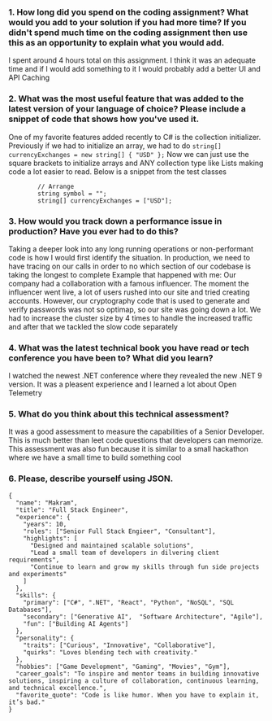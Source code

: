 ### 1. How long did you spend on the coding assignment? What would you add to your solution if you had more time? If you didn't spend much time on the coding assignment then use this as an opportunity to explain what you would add.

I spent around 4 hours total on this assignment. I think it was an adequate time and if I would add something to it I would probably add a better UI and API Caching


### 2. What was the most useful feature that was added to the latest version of your language of choice? Please include a snippet of code that shows how you've used it.

One of my favorite features added recently to C# is the collection initializer. Previously if we had to initialize an array, we had to do `string[] currencyExchanges = new string[] { "USD" };` 
Now we can just use the square brackets to initialize arrays and ANY collection type like Lists making code a lot easier to read. Below is a snippet from the test classes
```
        // Arrange
        string symbol = "";
        string[] currencyExchanges = ["USD"];
```


### 3. How would you track down a performance issue in production? Have you ever had to do this?

Taking a deeper look into any long running operations or non-performant code is how I would first identify the situation. In production, we need to have tracing on our calls in order to no which section of our codebase is taking the longest to complete
Example that happened with me: Our company had a collaboration with a famous influencer. The moment the influencer went live, a lot of users rushed into our site and tried creating accounts. However, our cryptography code that is used to generate and verify passwords was not so optimap,
so our site was going down a lot. We had to increase the cluster size by 4 times to handle the increased traffic and after that we tackled the slow code separately 


### 4. What was the latest technical book you have read or tech conference you have been to? What did you learn?

I watched the newest .NET conference where they revealed the new .NET 9 version. It was a pleasent experience and I learned a lot about Open Telemetry


### 5. What do you think about this technical assessment?

It was a good assessment to measure the capabilities of a Senior Developer. This is much better than leet code questions that developers can memorize. 
This assessment was also fun because it is similar to a small hackathon where we have a small time to build something cool


### 6. Please, describe yourself using JSON.

```
{
  "name": "Makram",
  "title": "Full Stack Engineer",
  "experience": {
    "years": 10,
    "roles": ["Senior Full Stack Engieer", "Consultant"],
    "highlights": [
      "Designed and maintained scalable solutions",
      "Lead a small team of developers in dilvering client requirements",
      "Continue to learn and grow my skills through fun side projects and experiments"
    ]
  },
  "skills": {
    "primary": ["C#", ".NET", "React", "Python", "NoSQL", "SQL Databases"],
    "secondary": ["Generative AI",  "Software Architecture", "Agile"],
    "fun": ["Building AI Agents"]
  },
  "personality": {
    "traits": ["Curious", "Innovative", "Collaborative"],
    "quirks": "Loves blending tech with creativity."
  },
  "hobbies": ["Game Development", "Gaming", "Movies", "Gym"],
  "career_goals": "To inspire and mentor teams in building innovative solutions, inspiring a culture of collaboration, continuous learning, and technical excellence.",
  "favorite_quote": "Code is like humor. When you have to explain it, it’s bad."
}

```
